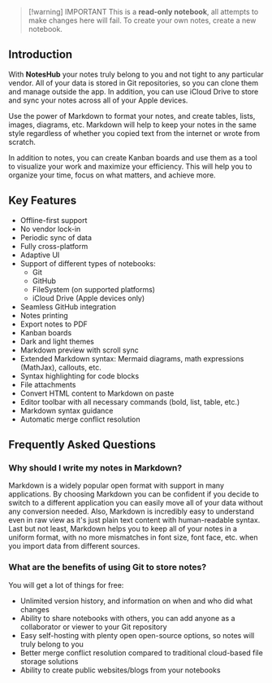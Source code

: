 > [!warning] IMPORTANT
> This is a **read-only notebook**, all attempts to make changes here will fail. To create your own notes, create a new notebook. 

## Introduction

With **NotesHub** your notes truly belong to you and not tight to any particular vendor. All of your data is stored in Git repositories, so you can clone them and manage outside the app.
In addition, you can use iCloud Drive to store and sync your notes across all of your Apple devices.

Use the power of Markdown to format your notes, and create tables, lists, images, diagrams, etc. Markdown will help to keep your notes in the same style regardless of whether you copied text from the internet or wrote from scratch.

In addition to notes, you can create Kanban boards and use them as a tool to visualize your work and maximize your efficiency. This will help you to organize your time, focus on what matters, and achieve more.

## Key Features

- Offline-first support
- No vendor lock-in
- Periodic sync of data
- Fully cross-platform
- Adaptive UI
- Support of different types of notebooks:
  - Git
  - GitHub
  - FileSystem (on supported platforms)
  - iCloud Drive (Apple devices only)
- Seamless GitHub integration  
- Notes printing  
- Export notes to PDF  
- Kanban boards  
- Dark and light themes  
- Markdown preview with scroll sync  
- Extended Markdown syntax: Mermaid diagrams, math expressions (MathJax), callouts, etc.  
- Syntax highlighting for code blocks  
- File attachments  
- Convert HTML content to Markdown on paste  
- Editor toolbar with all necessary commands (bold, list, table, etc.)  
- Markdown syntax guidance  
- Automatic merge conflict resolution

## Frequently Asked Questions  

### Why should I write my notes in Markdown?  
Markdown is a widely popular open format with support in many applications. By choosing Markdown you can be confident if you decide to switch to a different application you can easily move all of your data without any conversion needed. Also, Markdown is incredibly easy to understand even in raw view as it's just plain text content with human-readable syntax. Last but not least, Markdown helps you to keep all of your notes in a uniform format, with no more mismatches in font size, font face, etc. when you import data from different sources.

### What are the benefits of using Git to store notes?  
You will get a lot of things for free:  
- Unlimited version history, and information on when and who did what changes  
- Ability to share notebooks with others, you can add anyone as a collaborator or viewer to your Git repository  
- Easy self-hosting with plenty open open-source options, so notes will truly belong to you  
- Better merge conflict resolution compared to traditional cloud-based file storage solutions  
- Ability to create public websites/blogs from your notebooks